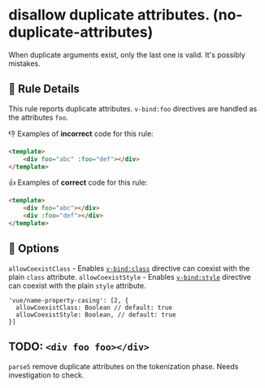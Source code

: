 # disallow duplicate attributes. (no-duplicate-attributes)

When duplicate arguments exist, only the last one is valid.
It's possibly mistakes.

## :book: Rule Details

This rule reports duplicate attributes.
`v-bind:foo` directives are handled as the attributes `foo`.

:-1: Examples of **incorrect** code for this rule:

```html
<template>
    <div foo="abc" :foo="def"></div>
</template>
```

:+1: Examples of **correct** code for this rule:

```html
<template>
    <div foo="abc"></div>
    <div :foo="def"></div>
</template>
```

## :wrench: Options

`allowCoexistClass` - Enables [`v-bind:class`] directive can coexist with the plain `class` attribute.
`allowCoexistStyle` - Enables [`v-bind:style`] directive can coexist with the plain `style` attribute.

```
'vue/name-property-casing': [2, {
  allowCoexistClass: Boolean // default: true
  allowCoexistStyle: Boolean, // default: true
}]
```

## TODO: `<div foo foo></div>`

`parse5` remove duplicate attributes on the tokenization phase.
Needs investigation to check.

[`v-bind:class`]: https://vuejs.org/v2/guide/class-and-style.html
[`v-bind:style`]: https://vuejs.org/v2/guide/class-and-style.html
